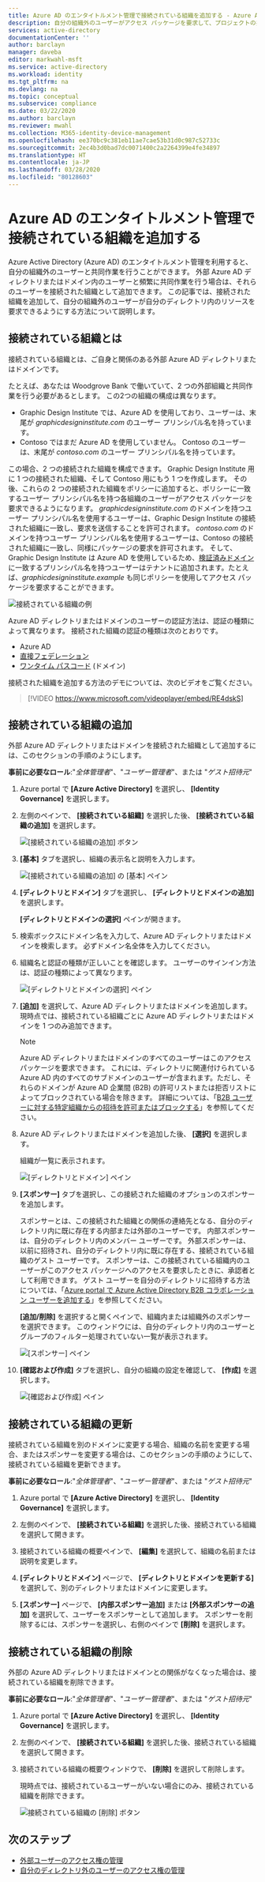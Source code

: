 ```yaml
---
title: Azure AD のエンタイトルメント管理で接続されている組織を追加する - Azure Active Directory
description: 自分の組織外のユーザーがアクセス パッケージを要求して、プロジェクトの共同作業を行うことができるようにする方法について説明します。
services: active-directory
documentationCenter: ''
author: barclayn
manager: daveba
editor: markwahl-msft
ms.service: active-directory
ms.workload: identity
ms.tgt_pltfrm: na
ms.devlang: na
ms.topic: conceptual
ms.subservice: compliance
ms.date: 03/22/2020
ms.author: barclayn
ms.reviewer: mwahl
ms.collection: M365-identity-device-management
ms.openlocfilehash: ee370bc9c381eb11ae7cae53b31d0c987c52733c
ms.sourcegitcommit: 2ec4b3d0bad7dc0071400c2a2264399e4fe34897
ms.translationtype: HT
ms.contentlocale: ja-JP
ms.lasthandoff: 03/28/2020
ms.locfileid: "80128603"
---
```

# <a name="add-a-connected-organization-in-azure-ad-entitlement-management"></a>Azure AD のエンタイトルメント管理で接続されている組織を追加する

Azure Active Directory (Azure AD) のエンタイトルメント管理を利用すると、自分の組織外のユーザーと共同作業を行うことができます。 外部 Azure AD ディレクトリまたはドメイン内のユーザーと頻繁に共同作業を行う場合は、それらのユーザーを接続された組織として追加できます。 この記事では、接続された組織を追加して、自分の組織外のユーザーが自分のディレクトリ内のリソースを要求できるようにする方法について説明します。

## <a name="what-is-a-connected-organization"></a>接続されている組織とは

接続されている組織とは、ご自身と関係のある外部 Azure AD ディレクトリまたはドメインです。

たとえば、あなたは Woodgrove Bank で働いていて、2 つの外部組織と共同作業を行う必要があるとします。 この2つの組織の構成は異なります。

- Graphic Design Institute では、Azure AD を使用しており、ユーザーは、末尾が *graphicdesigninstitute.com* のユーザー プリンシパル名を持っています。
- Contoso ではまだ Azure AD を使用していません。 Contoso のユーザーは、末尾が *contoso.com* のユーザー プリンシパル名を持っています。

この場合、2 つの接続された組織を構成できます。 Graphic Design Institute 用に 1 つの接続された組織、そして Contoso 用にもう 1 つを作成します。 その後、これらの 2 つの接続された組織をポリシーに追加すると、ポリシーに一致するユーザー プリンシパル名を持つ各組織のユーザーがアクセス パッケージを要求できるようになります。 *graphicdesigninstitute.com* のドメインを持つユーザー プリンシパル名を使用するユーザーは、Graphic Design Institute の接続された組織に一致し、要求を送信することを許可されます。 *contoso.com* のドメインを持つユーザー プリンシパル名を使用するユーザーは、Contoso の接続された組織に一致し、同様にパッケージの要求を許可されます。 そして、Graphic Design Institute は Azure AD を使用しているため、[検証済みドメイン](../fundamentals/add-custom-domain.md#verify-your-custom-domain-name)に一致するプリンシパル名を持つユーザーはテナントに追加されます。たとえば、*graphicdesigninstitute.example* も同じポリシーを使用してアクセス パッケージを要求することができます。

![接続されている組織の例](./media/entitlement-management-organization/connected-organization-example.png)

Azure AD ディレクトリまたはドメインのユーザーの認証方法は、認証の種類によって異なります。 接続された組織の認証の種類は次のとおりです。

- Azure AD
- [直接フェデレーション](../b2b/direct-federation.md)
- [ワンタイム パスコード](../b2b/one-time-passcode.md) (ドメイン)

接続された組織を追加する方法のデモについては、次のビデオをご覧ください。

>[!VIDEO https://www.microsoft.com/videoplayer/embed/RE4dskS]

## <a name="add-a-connected-organization"></a>接続されている組織の追加

外部 Azure AD ディレクトリまたはドメインを接続された組織として追加するには、このセクションの手順のようにします。

**事前に必要なロール**:"*全体管理者*"、"*ユーザー管理者*"、または "*ゲスト招待元*"

1. Azure portal で **[Azure Active Directory]** を選択し、 **[Identity Governance]** を選択します。

1. 左側のペインで、 **[接続されている組織]** を選択した後、 **[接続されている組織の追加]** を選択します。

    ![[接続されている組織の追加] ボタン](./media/entitlement-management-organization/connected-organization.png)

1. **[基本]** タブを選択し、組織の表示名と説明を入力します。

    ![[接続されている組織の追加] の [基本] ペイン](./media/entitlement-management-organization/organization-basics.png)

1. **[ディレクトリとドメイン]** タブを選択し、 **[ディレクトリとドメインの追加]** を選択します。

    **[ディレクトリとドメインの選択]** ペインが開きます。

1. 検索ボックスにドメイン名を入力して、Azure AD ディレクトリまたはドメインを検索します。 必ずドメイン名全体を入力してください。

1. 組織名と認証の種類が正しいことを確認します。 ユーザーのサインイン方法は、認証の種類によって異なります。

    ![[ディレクトリとドメインの選択] ペイン](./media/entitlement-management-organization/organization-select-directories-domains.png)

1. **[追加]** を選択して、Azure AD ディレクトリまたはドメインを追加します。 現時点では、接続されている組織ごとに Azure AD ディレクトリまたはドメインを 1 つのみ追加できます。

    > [!NOTE]
    > Azure AD ディレクトリまたはドメインのすべてのユーザーはこのアクセス パッケージを要求できます。 これには、ディレクトリに関連付けられている Azure AD 内のすべてのサブドメインのユーザーが含まれます。ただし、それらのドメインが Azure AD 企業間 (B2B) の許可リストまたは拒否リストによってブロックされている場合を除きます。 詳細については、「[B2B ユーザーに対する特定組織からの招待を許可またはブロックする](../b2b/allow-deny-list.md)」を参照してください。

1. Azure AD ディレクトリまたはドメインを追加した後、 **[選択]** を選択します。

    組織が一覧に表示されます。

    ![[ディレクトリとドメイン] ペイン](./media/entitlement-management-organization/organization-directory-domain.png)

1. **[スポンサー]** タブを選択し、この接続された組織のオプションのスポンサーを追加します。

    スポンサーとは、この接続された組織との関係の連絡先となる、自分のディレクトリ内に既に存在する内部または外部のユーザーです。 内部スポンサーは、自分のディレクトリ内のメンバー ユーザーです。 外部スポンサーは、以前に招待され、自分のディレクトリ内に既に存在する、接続されている組織のゲスト ユーザーです。 スポンサーは、この接続されている組織内のユーザーがこのアクセス パッケージへのアクセスを要求したときに、承認者として利用できます。 ゲスト ユーザーを自分のディレクトリに招待する方法については、「[Azure portal で Azure Active Directory B2B コラボレーション ユーザーを追加する](../b2b/add-users-administrator.md)」を参照してください。

    **[追加/削除]** を選択すると開くペインで、組織内または組織外のスポンサーを選択できます。 このウィンドウには、自分のディレクトリ内のユーザーとグループのフィルター処理されていない一覧が表示されます。

    ![[スポンサー] ペイン](./media/entitlement-management-organization/organization-sponsors.png)

1. **[確認および作成]** タブを選択し、自分の組織の設定を確認して、 **[作成]** を選択します。

    ![[確認および作成] ペイン](./media/entitlement-management-organization/organization-review-create.png)

## <a name="update-a-connected-organization"></a>接続されている組織の更新 

接続されている組織を別のドメインに変更する場合、組織の名前を変更する場合、またはスポンサーを変更する場合は、このセクションの手順のようにして、接続されている組織を更新できます。

**事前に必要なロール**:"*全体管理者*"、"*ユーザー管理者*"、または "*ゲスト招待元*"

1. Azure portal で **[Azure Active Directory]** を選択し、 **[Identity Governance]** を選択します。

1. 左側のペインで、 **[接続されている組織]** を選択した後、接続されている組織を選択して開きます。

1. 接続されている組織の概要ペインで、 **[編集]** を選択して、組織の名前または説明を変更します。  

1. **[ディレクトリとドメイン]** ページで、 **[ディレクトリとドメインを更新する]** を選択して、別のディレクトリまたはドメインに変更します。

1. **[スポンサー]** ページで、 **[内部スポンサー追加]** または **[外部スポンサーの追加]** を選択して、ユーザーをスポンサーとして追加します。 スポンサーを削除するには、スポンサーを選択し、右側のペインで **[削除]** を選択します。


## <a name="delete-a-connected-organization"></a>接続されている組織の削除

外部の Azure AD ディレクトリまたはドメインとの関係がなくなった場合は、接続されている組織を削除できます。

**事前に必要なロール**:"*全体管理者*"、"*ユーザー管理者*"、または "*ゲスト招待元*"

1. Azure portal で **[Azure Active Directory]** を選択し、 **[Identity Governance]** を選択します。

1. 左側のペインで、 **[接続されている組織]** を選択した後、接続されている組織を選択して開きます。

1. 接続されている組織の概要ウィンドウで、 **[削除]** を選択して削除します。

    現時点では、接続されているユーザーがいない場合にのみ、接続されている組織を削除できます。

    ![接続されている組織の [削除] ボタン](./media/entitlement-management-organization/organization-delete.png)

## <a name="next-steps"></a>次のステップ

- [外部ユーザーのアクセス権の管理](https://docs.microsoft.com/azure/active-directory/governance/entitlement-management-external-users)
- [自分のディレクトリ外のユーザーのアクセス権の管理](entitlement-management-access-package-request-policy.md#for-users-not-in-your-directory)
